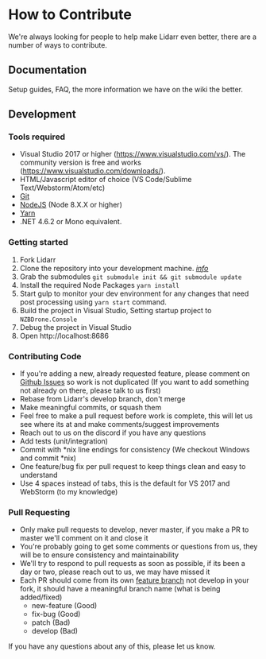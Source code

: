 # How to Contribute #

We're always looking for people to help make Lidarr even better, there are a number of ways to contribute.

## Documentation ##
Setup guides, FAQ, the more information we have on the wiki the better.

## Development ##

### Tools required ###
- Visual Studio 2017 or higher (https://www.visualstudio.com/vs/).  The community version is free and works (https://www.visualstudio.com/downloads/).
- HTML/Javascript editor of choice (VS Code/Sublime Text/Webstorm/Atom/etc)
- [Git](https://git-scm.com/downloads)
- [NodeJS](https://nodejs.org/en/download/) (Node 8.X.X or higher)
- [Yarn](https://yarnpkg.com/)
- .NET 4.6.2 or Mono equivalent. 

### Getting started ###

1. Fork Lidarr
2. Clone the repository into your development machine. [*info*](https://help.github.com/articles/working-with-repositories)
3. Grab the submodules `git submodule init && git submodule update`
4. Install the required Node Packages `yarn install`
5. Start gulp to monitor your dev environment for any changes that need post processing using `yarn start` command.
6. Build the project in Visual Studio, Setting startup project to `NZBDrone.Console`
7. Debug the project in Visual Studio
8. Open http://localhost:8686

### Contributing Code ###
- If you're adding a new, already requested feature, please comment on [Github Issues](https://github.com/lidarr/Lidarr/issues "Github Issues") so work is not duplicated (If you want to add something not already on there, please talk to us first)
- Rebase from Lidarr's develop branch, don't merge
- Make meaningful commits, or squash them
- Feel free to make a pull request before work is complete, this will let us see where its at and make comments/suggest improvements
- Reach out to us on the discord if you have any questions
- Add tests (unit/integration)
- Commit with *nix line endings for consistency (We checkout Windows and commit *nix)
- One feature/bug fix per pull request to keep things clean and easy to understand
- Use 4 spaces instead of tabs, this is the default for VS 2017 and WebStorm (to my knowledge)

### Pull Requesting ###
- Only make pull requests to develop, never master, if you make a PR to master we'll comment on it and close it
- You're probably going to get some comments or questions from us, they will be to ensure consistency and maintainability
- We'll try to respond to pull requests as soon as possible, if its been a day or two, please reach out to us, we may have missed it
- Each PR should come from its own [feature branch](http://martinfowler.com/bliki/FeatureBranch.html) not develop in your fork, it should have a meaningful branch name (what is being added/fixed)
  - new-feature (Good)
  - fix-bug (Good)
  - patch (Bad)
  - develop (Bad)

If you have any questions about any of this, please let us know.
